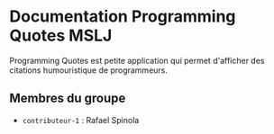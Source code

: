 # Documentation Programming Quotes MSLJ

Programming Quotes est petite application qui permet d'afficher des citations humouristique de programmeurs. 

## Membres du groupe

- `contributeur-1` : Rafael Spinola
